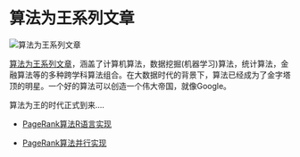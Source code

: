 算法为王系列文章
===========

![算法为王系列文章](http://blog.fens.me/wp-content/uploads/2013/12/series-algorithm.png)

[算法为王系列文章](http://blog.fens.me/series-algorithm/)，涵盖了计算机算法，数据挖掘(机器学习)算法，统计算法，金融算法等的多种跨学科算法组合。在大数据时代的背景下，算法已经成为了金字塔顶的明星。一个好的算法可以创造一个伟大帝国，就像Google。

算法为王的时代正式到来….

* [PageRank算法R语言实现](http://blog.fens.me/algorithm-pagerank-r/)

* [PageRank算法并行实现](http://blog.fens.me/algorithm-pagerank-r/)
